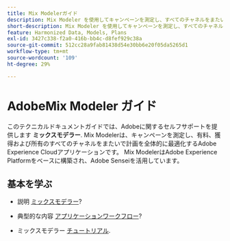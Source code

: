 ```yaml
---
title: Mix Modelerガイド
description: Mix Modeler を使用してキャンペーンを測定し、すべてのチャネルをまたいで総合的に計画を最適化する方法について説明します。
short-description: Mix Modeler を使用してキャンペーンを測定し、すべてのチャネルをまたいで総合的に計画を最適化する方法について説明します。
feature: Harmonized Data, Models, Plans
exl-id: 3427c338-f2a0-416b-bb4c-d8fef929c38a
source-git-commit: 512cc28a9fab81438d54e30bb6e20f05da5265d1
workflow-type: tm+mt
source-wordcount: '109'
ht-degree: 29%

---
```


# AdobeMix Modeler ガイド

このテクニカルドキュメントガイドでは、Adobeに関するセルフサポートを提供します **ミックスモデラー**. Mix Modelerは、キャンペーンを測定し、有料、獲得および所有のすべてのチャネルをまたいで計画を全体的に最適化するAdobe Experience Cloudアプリケーションです。 Mix ModelerはAdobe Experience Platformをベースに構築され、Adobe Senseiを活用しています。

## 基本を学ぶ

* 説明 [ミックスモデラー](get-started/about.md)?

* 典型的な内容 [アプリケーションワークフロー](get-started/workflow.md)?

* ミックスモデラー [チュートリアル](https://experienceleague.adobe.com/docs/mix-modeler-learn/tutorials/overview.html?lang=en).
